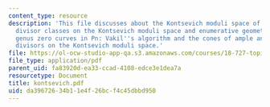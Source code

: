 ```yaml
---
content_type: resource
description: 'This file discusses about the Kontsevich moduli space of stable maps,
  divisor classes on the Kontsevich moduli space and enumerative geometry, counting
  genus zero curves in Pn: Vakil''s algorithm and the cones of ample and effective
  divisors on the Kontsevich moduli space.'
file: https://ol-ocw-studio-app-qa.s3.amazonaws.com/courses/18-727-topics-in-algebraic-geometry-intersection-theory-on-moduli-spaces-spring-2006/da39672634b11e4f26bcf4c45dbbd950_kontsevich.pdf
file_type: application/pdf
parent_uid: fa83920d-ea33-ccad-4108-edce3e1dea7a
resourcetype: Document
title: kontsevich.pdf
uid: da396726-34b1-1e4f-26bc-f4c45dbbd950
---
```

